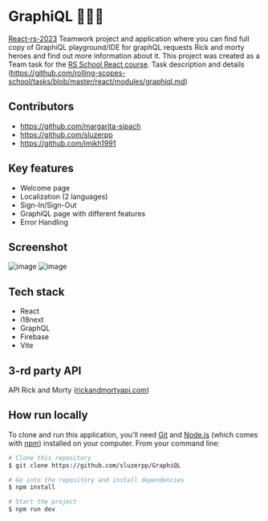 # GraphiQL 🤖🤖🤖

[React-rs-2023](https://fanciful-cocada-bcd3b2.netlify.app/) Teamwork project and application where you can find full copy of GraphiQL playground/IDE for graphQL requests Rick and morty heroes and find out more information about it. This project was created as a Team task for the [RS School React course](https://rs.school/react/).
Task description and details (https://github.com/rolling-scopes-school/tasks/blob/master/react/modules/graphiql.md)

## Contributors 

- https://github.com/margarita-sipach
- https://github.com/sluzerpp
- https://github.com/imikh1991

## Key features 
- Welcome page
- Localization (2 languages)
- Sign-In/Sign-Out
- GraphiQL page with different features
- Error Handling

## Screenshot 

![image](https://github.com/sluzerpp/GraphiQL/assets/75631223/56ad3c4c-7ab2-4ee4-9224-fb8998187287)
![image](https://github.com/sluzerpp/GraphiQL/assets/75631223/bf8ced9f-f9eb-4dff-9439-1e883c02f6e8)


## Tech stack 

- React
- i18next
- GraphQL
- Firebase
- Vite

## 3-rd party API 

API Rick and Morty ([rickandmortyapi.com](https://rickandmortyapi.com/documentation/#get-all-characters))

## How run locally 

To clone and run this application, you'll need [Git](https://git-scm.com) and [Node.js](https://nodejs.org/en/download/) (which comes with [npm](http://npmjs.com)) installed on your computer. From your command line:

```bash
# Clone this repository
$ git clone https://github.com/sluzerpp/GraphiQL

# Go into the repository and install dependencies
$ npm install

# Start the project
$ npm run dev

```
